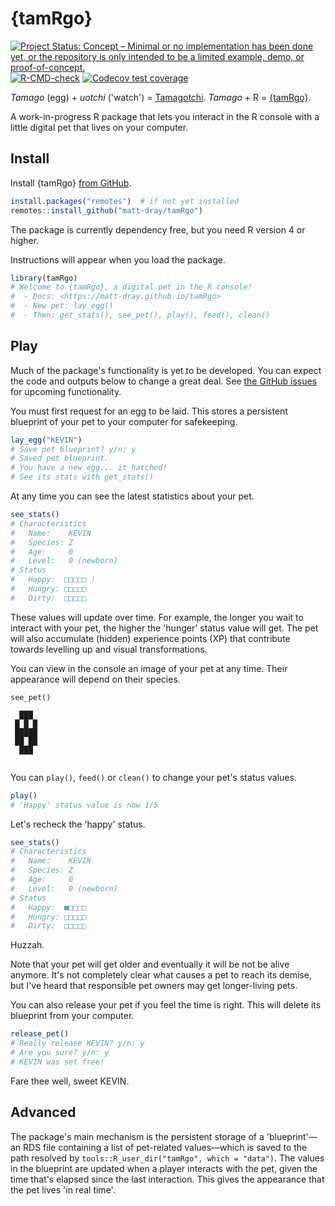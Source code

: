 
# {tamRgo}

<!-- badges: start -->
[![Project Status: Concept – Minimal or no implementation has been done yet, or the repository is only intended to be a limited example, demo, or proof-of-concept.](https://www.repostatus.org/badges/latest/concept.svg)](https://www.repostatus.org/#concept)
[![R-CMD-check](https://github.com/matt-dray/tamRgo/workflows/R-CMD-check/badge.svg)](https://github.com/matt-dray/tamRgo/actions)
[![Codecov test coverage](https://codecov.io/gh/matt-dray/tamRgo/branch/main/graph/badge.svg)](https://app.codecov.io/gh/matt-dray/tamRgo?branch=main)
<!-- badges: end -->

_Tamago_ (egg) + _uotchi_ ('watch') = [Tamagotchi](https://en.wikipedia.org/wiki/Tamagotchi). _Tamago_ + R = [{tamRgo}](https://github.com/matt-dray/tamRgo).

A work-in-progress R package that lets you interact in the R console with a little digital pet that lives on your computer.

## Install

Install {tamRgo} [from GitHub](https://www.github.com/matt-dray/tamRgo).

``` r
install.packages("remotes")  # if not yet installed
remotes::install_github("matt-dray/tamRgo")
```

The package is currently dependency free, but you need R version 4 or higher.

Instructions will appear when you load the package.

``` r
library(tamRgo)
# Welcome to {tamRgo}, a digital pet in the R console!
#  - Docs: <https://matt-dray.github.io/tamRgo>
#  - New pet: lay_egg()
#  - Then: get_stats(), see_pet(), play(), feed(), clean()
```

## Play

Much of the package's functionality is yet to be developed. You can expect the code and outputs below to change a great deal. See [the GitHub issues](https://github.com/matt-dray/tamRgo/issues) for upcoming functionality. 

You must first request for an egg to be laid. This stores a persistent blueprint of your pet to your computer for safekeeping.

``` r
lay_egg("KEVIN")
# Save pet blueprint? y/n: y
# Saved pet blueprint.
# You have a new egg... it hatched!
# See its stats with get_stats()
```

At any time you can see the latest statistics about your pet. 

``` r
see_stats()
# Characteristics
#   Name:    KEVIN
#   Species: Z
#   Age:     0
#   Level:   0 (newborn)
# Status
#   Happy:  □□□□□ !
#   Hungry: □□□□□
#   Dirty:  □□□□□
```

These values will update over time. For example, the longer you wait to interact with your pet, the higher the 'hunger' status value will get. The pet will also accumulate (hidden) experience points (XP) that contribute towards levelling up and visual transformations.

You can view in the console an image of your pet at any time. Their appearance will depend on their species.

```
see_pet()
       
  ███  
 █ █ █ 
 █████ 
 ██ ██ 
  ███  
       
```

You can `play()`, `feed()` or `clean()` to change your pet's status values.

``` r
play()
# 'Happy' status value is now 1/5
```

Let's recheck the 'happy' status.

``` r
see_stats()
# Characteristics
#   Name:    KEVIN
#   Species: Z
#   Age:     0
#   Level:   0 (newborn)
# Status
#   Happy:  ■□□□□
#   Hungry: □□□□□
#   Dirty:  □□□□□
```

Huzzah.

Note that your pet will get older and eventually it will be not be alive anymore. It's not completely clear what causes a pet to reach its demise, but I've heard that responsible pet owners may get longer-living pets.

You can also release your pet if you feel the time is right. This will delete its blueprint from your computer.

``` r
release_pet()
# Really release KEVIN? y/n: y
# Are you sure? y/n: y
# KEVIN was set free!
```

Fare thee well, sweet KEVIN.



## Advanced

The package's main mechanism is the persistent storage of a 'blueprint'&mdash;an RDS file containing a list of pet-related values&mdash;which is saved to the path resolved by `tools::R_user_dir("tamRgo", which = "data")`. The values in the blueprint are updated when a player interacts with the pet, given the time that's elapsed since the last interaction. This gives the appearance that the pet lives 'in real time'.
